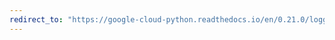 ```yaml
---
redirect_to: "https://google-cloud-python.readthedocs.io/en/0.21.0/logging-transports-sync.html"
---
```


